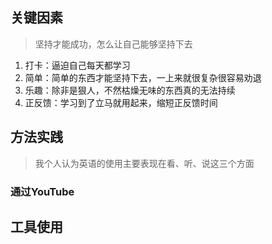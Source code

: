 ## 关键因素

> 坚持才能成功，怎么让自己能够坚持下去

1. 打卡：逼迫自己每天都学习
2. 简单：简单的东西才能坚持下去，一上来就很复杂很容易劝退
3. 乐趣：除非是狠人，不然枯燥无味的东西真的无法持续
4. 正反馈：学习到了立马就用起来，缩短正反馈时间

## 方法实践

> 我个人认为英语的使用主要表现在看、听、说这三个方面

### 通过YouTube

## 工具使用